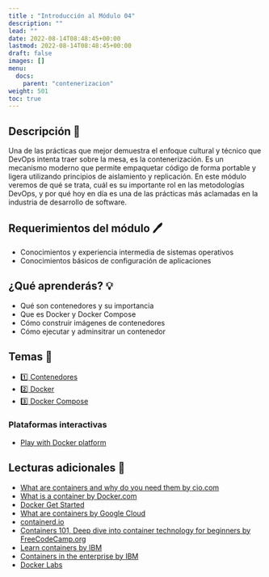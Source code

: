 ```yaml
---
title : "Introducción al Módulo 04"
description: ""
lead: ""
date: 2022-08-14T08:48:45+00:00
lastmod: 2022-08-14T08:48:45+00:00
draft: false
images: []
menu:
  docs:
    parent: "contenerizacion"
weight: 501
toc: true
---
```


## Descripción :memo:

Una de las prácticas que mejor demuestra el enfoque cultural y técnico que DevOps intenta traer sobre la mesa, es la contenerización. Es un mecanismo moderno que permite empaquetar código de forma portable y ligera utilizando principios de aislamiento y replicación. En este módulo veremos de qué se trata, cuál es su importante rol en las metodologías DevOps, y por qué hoy en día es una de las prácticas más aclamadas en la industria de desarrollo de software.

## Requerimientos del módulo :pen:

- Conocimientos y experiencia intermedia de sistemas operativos
- Conocimientos básicos de configuración de aplicaciones

## ¿Qué aprenderás? :bulb:

- Qué son contenedores y su importancia
- Que es Docker y Docker Compose
- Cómo construir imágenes de contenedores
- Cómo ejecutar y adminsitrar un contenedor

## Temas :book:

- [:one: Contenedores](../contenedores)
- [:two: Docker](../docker.md)
- [:three: Docker Compose](../docker-compose)

<!--
## Laboratorios :microscope:

- [Lab. 4.1 - Usando Docker Ad-hoc]()
- [Lab. 4.2 - Creando primer Dockerfile]()
- [Lab. 4.3 - Intro a Docker Compose]()
-->

### Plataformas interactivas

- [Play with Docker platform](https://labs.play-with-docker.com)

## Lecturas adicionales :notebook:

- [What are containers and why do you need them by cio.com](https://www.cio.com/article/247005/what-are-containers-and-why-do-you-need-them.html)
- [What is a container by Docker.com](https://www.docker.com/resources/what-container)
- [Docker Get Started](https://docs.docker.com/get-started/overview)
- [What are containers by Google Cloud](https://cloud.google.com/learn/what-are-containers)
- [containerd.io](https://containerd.io)
- [Containers 101, Deep dive into container technology for beginners by FreeCodeCamp.org](https://www.freecodecamp.org/news/demystifying-containers-101-a-deep-dive-into-container-technology-for-beginners-d7b60d8511c1)
- [Learn containers by IBM](https://www.ibm.com/cloud/learn/containers)
- [Containers in the enterprise by IBM](https://www.ibm.com/downloads/cas/VG8KRPRM)
- [Docker Labs](https://dockerlabs.collabnix.com)
